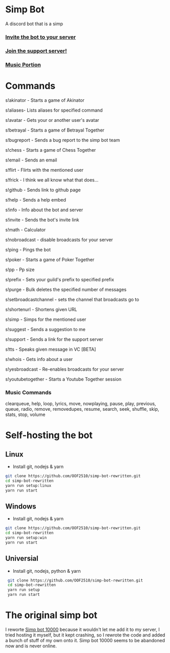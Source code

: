 # Simp Bot

A discord bot that is a simp

### [Invite the bot to your server](https://discord.com/api/oauth2/authorize?client_id=808822189905936405&permissions=8&scope=bot)

### [Join the support server!](https://discord.gg/zHtfa8GdPx)

### [Music Portion](https://github.com/OOF2510/simp-bot-music)

# Commands

s!akinator - Starts a game of Akinator

s!aliases- Lists aliases for specified command

s!avatar - Gets your or another user's avatar

s!betrayal - Starts a game of Betrayal Together

s!bugreport - Sends a bug report to the simp bot team

s!chess - Starts a game of Chess Together

s!email - Sends an email

s!flirt - Flirts with the mentioned user

s!frick - I think we all know what that does...

s!github - Sends link to github page

s!help - Sends a help embed

s!info - Info about the bot and server

s!invite - Sends the bot's invite link

s!math - Calculator

s!nobroadcast - disable broadcasts for your server

s!ping - Pings the bot

s!poker - Starts a game of Poker Together

s!pp - Pp size

s!prefix - Sets your guild's prefix to
specified prefix

s!purge - Bulk deletes the specified number
of messages

s!setbroadcastchannel - sets the channel that broadcasts go to

s!shortenurl - Shortens given URL

s!simp - Simps for the mentioned user

s!suggest - Sends a suggestion to me

s!support - Sends a link for the support server

s!tts - Speaks given message in VC [BETA]

s!whois - Gets info about a user

s!yesbroadcast - Re-enables broadcasts for your server

s!youtubetogether - Starts a Youtube Together session

### Music Commands
clearqueue, help, loop, lyrics, move, nowplaying, pause, play, previous, queue, radio, remove, removedupes, resume, search, seek, shuffle, skip, stats, stop, volume

# Self-hosting the bot

## Linux

- Install git, nodejs & yarn

```bash
git clone https://github.com/OOF2510/simp-bot-rewritten.git
cd simp-bot-rewritten
yarn run setup:linux
yarn run start
```

## Windows

- Install git, nodejs & yarn

```bash
git clone https://github.com/OOF2510/simp-bot-rewritten.git
cd simp-bot-rewritten
yarn run setup:win
yarn run start
```

## Universial

- Install git, nodejs, python & yarn

```bash
 git clone https://github.com/OOF2510/simp-bot-rewritten.git
 cd simp-bot-rewritten
 yarn run setup
 yarn run start
```

# The original simp bot

I reworte [Simp bot 10000](https://discordbotlist.com/bots/simp-bot-10000) because it wouldn't let me add it to my server, I tried hosting it myself, but it
kept crashing, so I rewrote the code and added a bunch of stuff of my own onto it. Simp bot 10000 seems to be abandoned now and is never online.
